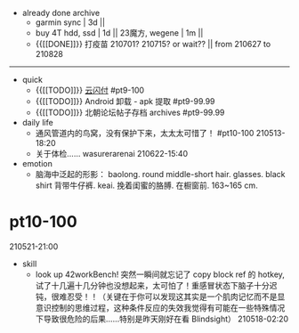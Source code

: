 - already done archive
    - garmin sync | 3d ||
    - buy 4T hdd, ssd | 1d || 23魔方, wegene | 1m ||
    - {{[[DONE]]}} 打疫苗 210701? 210715? or wait?? || from 210627 to 210828
- ---
- quick
    - {{[[TODO]]}} [云闪付](https://bbs.saraba1st.com/2b/thread-2029438-1-1.html) #pt9-100
    - {{[[TODO]]}} Android 卸载 - apk 提取 #pt9-99.99
    - {{[[TODO]]}} 北朝论坛帖子存档 archives #pt9-99.99
- daily life
    - 通风管道内的鸟窝，没有保护下来，太太太可惜了！ #pt10-100
210513-18:20
    - 关于体检…… wasurerarenai
210622-15:40
- emotion
    - 脑海中泛起的形影：
baolong.
round middle-short hair. glasses.
black shirt
背带牛仔裤. keai.
挽着闺蜜的胳膊. 在橱窗前.
163~165 cm.
# pt10-100
210521-21:00
- skill
    - look up 42workBench!
突然一瞬间就忘记了 copy block ref 的 hotkey, 试了十几遍十几分钟也没想起来，太可怕了！重感冒状态下脑子十分迟钝，很难忍受！！（关键在于你可以发现这其实是一个肌肉记忆而不是显意识控制的思维过程，这种条件反应的失效我觉得有可能在一些特殊情况下导致很危险的后果……特别是昨天刚好在看 Blindsight）
210518-02:20
